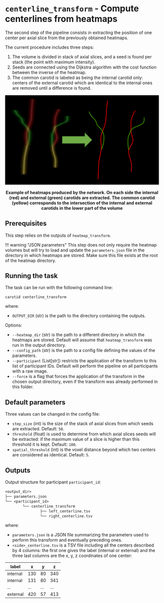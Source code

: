 # `centerline_transform` - Compute centerlines from heatmaps

The second step of the pipeline consists in extracting the position of one center per
axial slice from the previously obtained heatmaps.

The current procedure includes three steps:

1. The volume is divided in stack of axial slices, and a seed is found per stack (the point with maximum intensity).
2. Seeds are connected using the Dijkstra algorithm with the cost function between the inverse of the heatmap.
3. The common carotid is labeled as being the internal carotid only: centers of the external carotid which are identical
to the internal ones are removed until a difference is found.


![Illustration of centerline_transform](../images/centerline_transform.png)
<p style="text-align: center;"><b>Example of heatmaps produced by the network. 
On each side the internal (red) and external (green) carotids are extracted. 
The common carotid (yellow) corresponds to the intersection of the internal 
and external carotids in the lower part of the volume</b></p>

## Prerequisites

This step relies on the outputs of `heatmap_transform`.

!!! warning "JSON parameters"
    This step does not only require the heatmap volumes but will try to
    load and update the `parameters.json` file in the directory in which heatmaps are
    stored. Make sure this file exists at the root of the heatmap directory.

## Running the task

The task can be run with the following command line:
```
carotid centerline_transform 
```
where:

- `OUTPUT_DIR` (str) is the path to the directory containing the outputs.

Options:

- `--heatmap_dir` (str) is the path to a different directory in which the heatmaps are stored.
Default will assume that `heatmap_transform` was run in the output directory.
- `--config_path` (str) is the path to a config file defining the values of the parameters.
- `--participant` (List[str]) restricts the application of the transform to this list of participant IDs. 
Default will perform the pipeline on all participants with a raw image.
- `--force` is a flag that forces the application of the transform in the chosen output directory,
even if the transform was already performed in this folder.

## Default parameters

Three values can be changed in the config file:

- `step_size` (int) is the size of the stack of axial slices from which seeds are extracted. Default: `50`.
- `threshold` (float) is used to determine from which axial slices seeds will be extracted: if the maximum value of
a slice is higher than this threshold it is kept. Default: `100`.
- `spatial_threshold` (int) is the voxel distance beyond which two centers are considered as identical. Default: `5`.

## Outputs

Output structure for participant `participant_id`:
```console
<output_dir>
├── parameters.json
└── <participant_id>
        └── centerline_transform
                ├── left_centerline.tsv
                └── right_centerline.tsv
```

where:

- `parameters.json` is a JSON file summarizing the parameters used to perform this transform and eventually preceding ones.
- `<side>_centerline.tsv` is a TSV file including all the centers described by 4 columns: the first one gives the label (internal or external)
and the three last columns are the x, y, z coordinates of one center:

| label    | x   | y   | z   |
|----------|-----|-----|-----|
| internal | 130 | 80  | 340 |
| internal | 131 | 80  | 341 |
| ...      | ... | ... | ... |
| external | 420 | 57  | 413 |